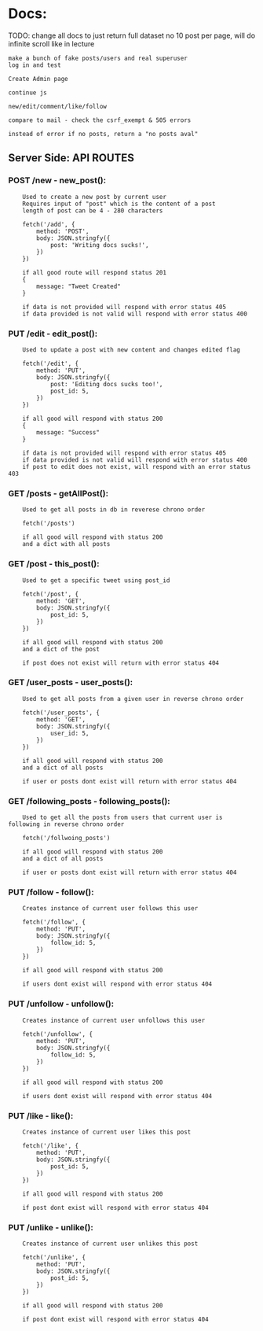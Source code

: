 # Docs:

TODO:
    change all docs to just return full dataset
    no 10 post per page, will do infinite scroll like in lecture

    make a bunch of fake posts/users and real superuser
    log in and test

    Create Admin page

    continue js

    new/edit/comment/like/follow

    compare to mail - check the csrf_exempt & 505 errors

    instead of error if no posts, return a "no posts aval"

## Server Side: API ROUTES
### POST /new - new_post():
        Used to create a new post by current user
        Requires input of "post" which is the content of a post
        length of post can be 4 - 280 characters
        
        fetch('/add', {
            method: 'POST',
            body: JSON.stringfy({
                post: 'Writing docs sucks!',
            })
        })

        if all good route will respond status 201
        {
            message: "Tweet Created"
        }

        if data is not provided will respond with error status 405
        if data provided is not valid will respond with error status 400
    
### PUT /edit - edit_post():
        Used to update a post with new content and changes edited flag

        fetch('/edit', {
            method: 'PUT',
            body: JSON.stringfy({
                post: 'Editing docs sucks too!',
                post_id: 5,
            })
        })

        if all good will respond with status 200
        {
            message: "Success"
        }

        if data is not provided will respond with error status 405
        if data provided is not valid will respond with error status 400
        if post to edit does not exist, will respond with an error status 403

### GET /posts - getAllPost():
        Used to get all posts in db in reverese chrono order

        fetch('/posts')

        if all good will respond with status 200
        and a dict with all posts

### GET /post - this_post(): 
        Used to get a specific tweet using post_id

        fetch('/post', {
            method: 'GET',
            body: JSON.stringfy({
                post_id: 5,
            })
        })

        if all good will respond with status 200
        and a dict of the post

        if post does not exist will return with error status 404

### GET /user_posts - user_posts():
        Used to get all posts from a given user in reverse chrono order

        fetch('/user_posts', {
            method: 'GET',
            body: JSON.stringfy({
                user_id: 5,
            })
        })

        if all good will respond with status 200
        and a dict of all posts

        if user or posts dont exist will return with error status 404

### GET /following_posts - following_posts():
        Used to get all the posts from users that current user is following in reverse chrono order

        fetch('/follwoing_posts')

        if all good will respond with status 200
        and a dict of all posts

        if user or posts dont exist will return with error status 404

### PUT /follow - follow():
        Creates instance of current user follows this user

        fetch('/follow', {
            method: 'PUT',
            body: JSON.stringfy({
                follow_id: 5,
            })
        })

        if all good will respond with status 200

        if users dont exist will respond with error status 404

### PUT /unfollow - unfollow():
        Creates instance of current user unfollows this user

        fetch('/unfollow', {
            method: 'PUT',
            body: JSON.stringfy({
                follow_id: 5,
            })
        })

        if all good will respond with status 200

        if users dont exist will respond with error status 404

### PUT /like - like():
        Creates instance of current user likes this post

        fetch('/like', {
            method: 'PUT',
            body: JSON.stringfy({
                post_id: 5,
            })
        })

        if all good will respond with status 200

        if post dont exist will respond with error status 404

### PUT /unlike - unlike():
        Creates instance of current user unlikes this post

        fetch('/unlike', {
            method: 'PUT',
            body: JSON.stringfy({
                post_id: 5,
            })
        })

        if all good will respond with status 200

        if post dont exist will respond with error status 404